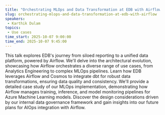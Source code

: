 ```yaml
---
title: "Orchestrating MLOps and Data Transformation at EDB with Airflow"
slug: orchestrating-mlops-and-data-transformation-at-edb-with-airflow
speakers:
 - Karthik Dulam
topics:
 - Use cases
time_start: 2025-10-07 9:00:00
time_end: 2025-10-07 9:45:00
---
```


This talk explores EDB's journey from siloed reporting to a unified data platform, powered by Airflow. We'll delve into the architectural evolution, showcasing how Airflow orchestrates a diverse range of use cases, from Analytics Engineering to complex MLOps pipelines.
Learn how EDB leverages Airflow and Cosmos to integrate dbt for robust data transformations, ensuring data quality and consistency.
We'll provide a detailed case study of our MLOps implementation, demonstrating how Airflow manages training, inference, and model monitoring pipelines for Azure Machine Learning models.
Discover the design considerations driven by our internal data governance framework and gain insights into our future plans for AIOps integration with Airflow.